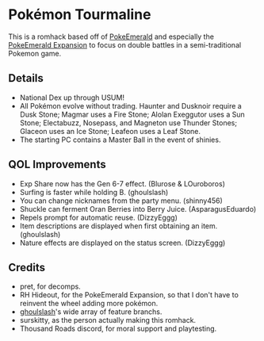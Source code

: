 # Pok&eacute;mon Tourmaline
This is a romhack based off of [PokeEmerald](https://github.com/pret/pokeemerald) and especially the [PokeEmerald Expansion](https://github.com/rh-hideout/pokeemerald-expansion) to focus on double battles in a semi-traditional Pokemon game.
## Details
- National Dex up through USUM!
- All Pok&eacute;mon evolve without trading. Haunter and Dusknoir require a Dusk Stone; Magmar uses a Fire Stone; Alolan Exeggutor uses a Sun Stone; Electabuzz, Nosepass, and Magneton use Thunder Stones; Glaceon uses an Ice Stone; Leafeon uses a Leaf Stone.
- The starting PC contains a Master Ball in the event of shinies.
## QOL Improvements
- Exp Share now has the Gen 6-7 effect. (Blurose & LOuroboros)
- Surfing is faster while holding B. (ghoulslash)
- You can change nicknames from the party menu. (shinny456)
- Shuckle can ferment Oran Berries into Berry Juice. (AsparagusEduardo)
- Repels prompt for automatic reuse. (DizzyEggg)
- Item descriptions are displayed when first obtaining an item. (ghoulslash)
- Nature effects are displayed on the status screen. (DizzyEggg)
## Credits
- pret, for decomps.
- RH Hideout, for the PokeEmerald Expansion, so that I don't have to reinvent the wheel adding more pok&eacute;mon.
- [ghoulslash](https://github.com/ghoulslash/pokeemerald/wiki)'s wide array of feature branchs.
- surskitty, as the person actually making this romhack.
- Thousand Roads discord, for moral support and playtesting.
